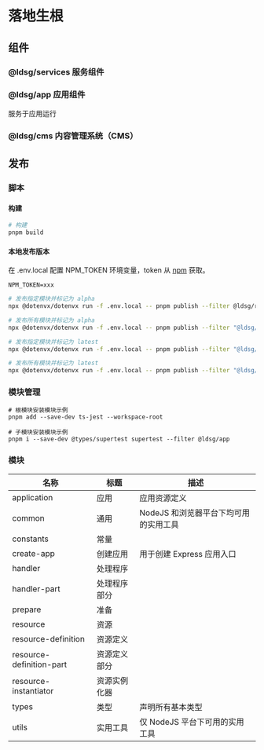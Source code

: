 # 落地生根

## 组件

### @ldsg/services 服务组件

### @ldsg/app 应用组件

服务于应用运行

### @ldsg/cms 内容管理系统（CMS）

## 发布

### 脚本

#### 构建

```sh
# 构建
pnpm build
```

#### 本地发布版本

在 .env.local 配置 NPM_TOKEN 环境变量，token 从 [npm](https://www.npmjs.com/settings/wanxger/tokens) 获取。

```env
NPM_TOKEN=xxx
```

```sh
# 发布指定模块并标记为 alpha
npx @dotenvx/dotenvx run -f .env.local -- pnpm publish --filter @ldsg/resource --tag alpha --no-git-checks

# 发布所有模块并标记为 alpha
npx @dotenvx/dotenvx run -f .env.local -- pnpm publish --filter "@ldsg/*" --tag alpha --no-git-checks

# 发布指定模块并标记为 latest
npx @dotenvx/dotenvx run -f .env.local -- pnpm publish --filter "@ldsg/resource" --tag latest --no-git-checks

# 发布所有模块并标记为 latest
npx @dotenvx/dotenvx run -f .env.local -- pnpm publish --filter "@ldsg/*" --tag latest --no-git-checks
```

### 模块管理

```
# 根模块安装模块示例
pnpm add --save-dev ts-jest --workspace-root

# 子模块安装模块示例
pnpm i --save-dev @types/supertest supertest --filter @ldsg/app
```

### 模块

| 名称                     | 标题         | 描述                                  |
| ------------------------ | ------------ | ------------------------------------- |
| application              | 应用         | 应用资源定义                          |
| common                   | 通用         | NodeJS 和浏览器平台下均可用的实用工具 |
| constants                | 常量         |
| create-app               | 创建应用     | 用于创建 Express 应用入口             |
| handler                  | 处理程序     |
| handler-part             | 处理程序部分 |
| prepare                  | 准备         |
| resource                 | 资源         |
| resource-definition      | 资源定义     |
| resource-definition-part | 资源定义部分 |
| resource-instantiator    | 资源实例化器 |
| types                    | 类型         | 声明所有基本类型                      |
| utils                    | 实用工具     | 仅 NodeJS 平台下可用的实用工具        |
